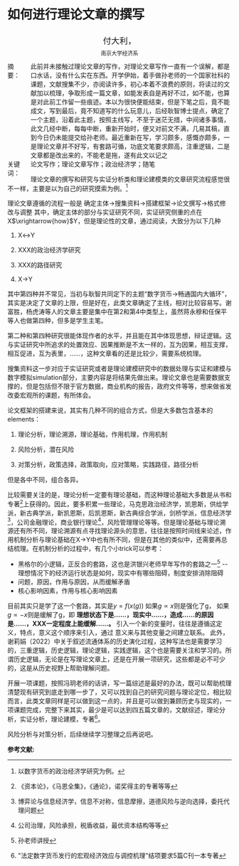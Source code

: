 # <font face=宋体>如何进行理论文章的撰写</font>

<center><div style='height:2mm;'></div><div style="font-family:华文楷体;font-size:14pt;">付大利，</div></center>
<center><span style="font-family:华文楷体;font-size:9pt;line-height:9mm">南京大学经济系</span>
</center>
<div>
<div style="width:52px;float:left; font-family:方正公文黑体;">摘　要：</div> 
<div style="overflow:hidden; font-family:华文楷体;">此前并未接触过理论文章的写作，对理论文章写作一直有一个误解，都是口水话，没有什么实在东西。开学伊始，着手做孙老师的一个国家社科的课题，文献搜集不少，亦阅读许多，初心本着不浪费的原则，将读过的文献加以梳理，争取形成一篇文章，如能发表自是再好不过，如不能，也算是对此前工作留一些痕迹。本以为很快便能结束，但是下笔之后，竟不能成文，写到最后，竟不知道写的什么玩意儿，后经耿智博士提点，确定了一个主题，沿着此主题，按照主线写，不至于迷茫无措，中间诸多事情，此文几经中断，每每中断，重新开始时，便又对前文不满，几易其稿，直到今日仍未能提交给孙老师。最近重新在写，学习颇多，感慨亦颇多，一是理论文章并不好写，有套路可循，功底文笔要求颇高，注重逻辑，二是文章都是改出来的，不能老是拖，遂有此文以记之</div>
</div>
<div>
<div style="width:52px;float:left; font-family:方正公文黑体;">关键词：</div> 
<div style="overflow:hidden; font-family:华文楷体;">论文写作；理论文章写作；政治经济学；随笔</div>
</div>

理论文章的撰写和研究与实证分析类和理论建模类的文章研究流程感觉很不一样，主要是以为自己的研究摸索为例。[^1]

理论文章遵循的流程一般是
确定主体→搜集资料→搭建框架→论文撰写→格式修改与调整
其中，确定主体的部分与实证研究不同，实证研究侧重的点在X$\xrightarrow{how}$Y，但是理论性的文章，通过阅读，大致分为以下几种

1. X↔Y

2. XXX的政治经济学研究

3. XXX的路径研究

4. X→Y

其中第四种并不常见，当初与耿智共同定下的主题“数字货币→畅通国内大循环”，其实是决定了文章的上限，但是好在，此类文章确定了主线，相对比较容易写。谢富胜，杨虎涛等人的文章主要是集中在第2和第4中类型上，虽然蒋永穆和任保平等人也做第四种，但多是学生主笔。

第二种和第四种研究很能体现作者的水平，并且能在其中体现思想，辩证逻辑。这与实证研究中所追求的处置效应、因果推断是不太一样的，互为因果，相互支撑，相互促进，互为表里，……，这种文章看的还是比较少，需要系统梳理。

搜集资料这一步对应于实证研究或者是理论建模研究中的数据处理与实证和建模与数字模拟simulation部分，主要内容是将结果先做出来。理论文章也是需要数据支撑的，但是包括但不限于官方数据，商业机构的报告，政府文件等等，想来做省发改委宏观所的课题，有所体会。

论文框架的搭建来说，其实有几种不同的组合方式，但是大多数包含基本的elements：
1. 理论分析，理论溯源，理论基础，作用机理，作用机制

2. 风险分析，潜在风险

3. 对策分析，政策选择，政策取向，应对策略，实践路径，路径分析

但是各中不同，组合各异。

比较需要关注的是，理论分析一定要有理论基础，而这种理论基础大多数是从书和专著[^2]上获得的。因此，要多积累一些理论，马克思政治经济学，凯恩斯，供给学派，新古典学派，新凯恩斯，后凯恩斯，新古典综合学派，剑桥学派，信息经济学[^3]，公司金融理论，商业银行理论[^4]，风险管理理论等等。但是理论基础与理论溯源还有所不同，理论溯源有点寻找理论源头的意思，往往是按照时间线来论述，作用机制分析与理论基础在X→Y中也有所不同，但是在其他的类似中，还需要再总结梳理。在机制分析的过程中，有几个小trick可以参考：
- 黑格尔的小逻辑，正反合的套路，这也是洪银兴老师早年写作的套路之一[^5]
-- 理想情况下的经济运行状态是如何，现实中有哪些阻碍，制度安排消除阻碍
- 问题，原因，作用与原因，从而缓解矛盾
- 核心影响因素，作用与核心影响因素

目前其实只是学了这一个套路，其实是$y=f(x(g))$
    如果$g \propto x$则是强化了g， 
    如果$g \propto -x$则是缓解了g，即
    **理想状态下是……，现实中……，造成……的原因是……，XXX一定程度上能缓解……。**
    引入一个新的变量时，往往是遵循这定义，特点，意义这个顺序来引入，通过 意义来与其他变量之间建立联系。
    此外，谢莉娟（2022）中关于叙述流通体系的历史演化过程，这种写法也是需要学习的，三重逻辑，历史逻辑，理论逻辑，实践逻辑，这个也是需要关注和学习的。所谓历史逻辑，无论是在写理论文章上，还是在开展一项研究，这些都是必不可少的，这是从历史视野上帮助理解问题。

开展一项课题，按照冯玥老师的话讲，写一篇综述是最好的办法，既可以帮助梳理清楚现有研究到底走到哪一步了，又可以找到自己的研究问题与理论定位，相比较而言，此类文章同样是可以做到这一点的，并且是可以做到兼顾历史与现实的，一项课题完成，完整下来其实，最少是可以达到四五篇文章的，文献综述，理论分析，实证分析，理论建模，专著[^6]。

风险分析与对策分析，后续继续学习整理之后再说吧。

**参考文献:** 

[^1]:以数字货币的政治经济学研究为例。
[^2]:《资本论》，《马恩全集》，《通论》，诺奖得主的专著等等
[^3]:博弈论与信息经济学，信息不对称，信息摩擦，道德风险与逆向选择，委托代理问题
[^4]:公司治理，风险承担，税盾收益，最优资本结构等等
[^5]:孙老师讲授
[^6]:"法定数字货币发行的宏观经济效应与调控机理"结项要求5篇C刊一本专著